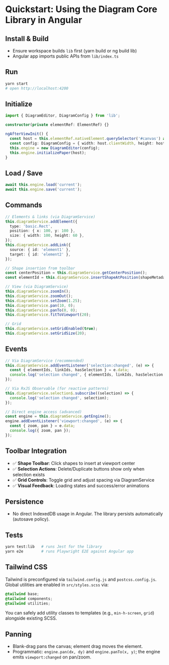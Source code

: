 # Quickstart: Using the Diagram Core Library in Angular

## Install & Build

- Ensure workspace builds `lib` first (yarn build or ng build lib)
- Angular app imports public APIs from `lib/index.ts`

## Run

```bash
yarn start
# open http://localhost:4200
```

## Initialize

```ts
import { DiagramEditor, DiagramConfig } from 'lib';

constructor(private elementRef: ElementRef) {}

ngAfterViewInit() {
  const host = this.elementRef.nativeElement.querySelector('#canvas') as HTMLElement;
  const config: DiagramConfig = { width: host.clientWidth, height: host.clientHeight, gridSize: 10 };
  this.engine = new DiagramEditor(config);
  this.engine.initializePaper(host);
}
```

## Load / Save

```ts
await this.engine.load('current');
await this.engine.save('current');
```

## Commands

```ts
// Elements & links (via DiagramService)
this.diagramService.addElement({
  type: 'basic.Rect',
  position: { x: 100, y: 100 },
  size: { width: 100, height: 60 },
});
this.diagramService.addLink({
  source: { id: 'element1' },
  target: { id: 'element2' },
});

// Shape insertion from toolbar
const centerPosition = this.diagramService.getCenterPosition();
const elementId = this.diagramService.insertShapeAtPosition(shapeMetadata, centerPosition);

// View (via DiagramService)
this.diagramService.zoomIn();
this.diagramService.zoomOut();
this.diagramService.setZoom(1.25);
this.diagramService.pan(10, 0);
this.diagramService.panTo(0, 0);
this.diagramService.fitToViewport(20);

// Grid
this.diagramService.setGridEnabled(true);
this.diagramService.setGridSize(20);
```

## Events

```ts
// Via DiagramService (recommended)
this.diagramService.addEventListener('selection:changed', (e) => {
  const { elementIds, linkIds, hasSelection } = e.data;
  console.log('selection changed', { elementIds, linkIds, hasSelection });
});

// Via RxJS Observable (for reactive patterns)
this.diagramService.selection$.subscribe((selection) => {
  console.log('selection changed', selection);
});

// Direct engine access (advanced)
const engine = this.diagramService.getEngine();
engine.addEventListener('viewport:changed', (e) => {
  const { zoom, pan } = e.data;
  console.log({ zoom, pan });
});
```

## Toolbar Integration

- ✅ **Shape Toolbar**: Click shapes to insert at viewport center
- ✅ **Selection Actions**: Delete/Duplicate buttons show only when selection exists
- ✅ **Grid Controls**: Toggle grid and adjust spacing via DiagramService
- ✅ **Visual Feedback**: Loading states and success/error animations

## Persistence

- No direct IndexedDB usage in Angular. The library persists automatically (autosave policy).

## Tests

```bash
yarn test:lib   # runs Jest for the library
yarn e2e        # runs Playwright E2E against Angular app
```

## Tailwind CSS

Tailwind is preconfigured via `tailwind.config.js` and `postcss.config.js`. Global utilities are enabled in `src/styles.scss` via:

```scss
@tailwind base;
@tailwind components;
@tailwind utilities;
```

You can safely add utility classes to templates (e.g., `min-h-screen`, `grid`) alongside existing SCSS.

## Panning

- Blank-drag pans the canvas; element drag moves the element.
- Programmatic: `engine.pan(dx, dy)` and `engine.panTo(x, y)`; the engine emits `viewport:changed` on pan/zoom.
